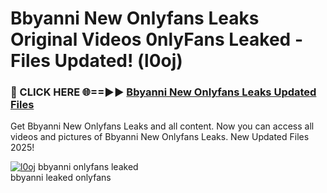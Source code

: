 # Bbyanni New Onlyfans Leaks Original Videos 0nlyFans Leaked - Files Updated! (l0oj)

<h3>🔴 CLICK HERE 🌐==►► <a href="https://tinyurl.com/3hn5wdd3" rel="nofollow">Bbyanni New Onlyfans Leaks Updated Files</a></h3>

Get Bbyanni New Onlyfans Leaks and all content. Now you can access all videos and pictures of Bbyanni New Onlyfans Leaks. New Updated Files 2025!

[![l0oj](https://i.imgur.com/4HnBqBT.gif)](https://tinyurl.com/3hn5wdd3)
bbyanni onlyfans leaked<br>
bbyanni leaked onlyfans